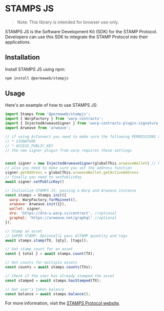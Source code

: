 # STAMPS JS

> Note: This library is intended for browser use only.

STAMPS JS is the Software Development Kit (SDK) for the STAMP Protocol. Developers can use this SDK to integrate the STAMP Protocol into their applications.

## Installation

Install STAMPS JS using npm:

```sh
npm install @permaweb/stampjs
```

## Usage

Here's an example of how to use STAMPS JS:

```js
import Stamps from '@permaweb/stampjs';
import { WarpFactory } from 'warp-contracts';
import { InjectedArweaveSigner } from 'warp-contracts-plugin-signature';
import Arweave from 'arweave';

// if using ArConnect you need to make sure the following PERMISSIONS are enabled
// * SIGNATURE
// * ACCESS_PUBLIC_KEY
// the new signer plugin from warp requires these settings


const signer = new InjectedArweaveSigner(globalThis.arweaveWallet) // Required if you are using Warp v1.4.11 or greater
// also you need to make sure you set the address function
signer.getAddress = globalThis.arweaveWallet.getActiveAddress
// finally you need to setPublicKey
await signer.setPublicKey()

// Initialize STAMPS JS, passing a Warp and Arweave instance
const stamps = Stamps.init({
  warp: WarpFactory.forMainnet(), 
  arweave: Arweave.init({}),
  wallet: signer,
  dre: 'https://dre-u.warp.cc/contract', //optional
  graphql: 'https://arweave.net/graphql' //optional
});

// Stamp an asset
// SUPER STAMP: Optionally pass $STAMP quantity and tags
await stamps.stamp(TX, [qty], [tags]);

// Get stamp count for an asset
const { total } = await stamps.count(TX);

// Get counts for multiple assets
const counts = await stamps.counts(TXs);

// Check if the user has already stamped the asset
const stamped = await stamps.hasStamped(TX);

// Get user's token balance
const balance = await stamps.balance();
```

For more information, visit the [STAMPS Protocol website](https://stamps.g8way.io).
